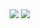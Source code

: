 <img src="https://capsule-render.vercel.app/api?type=venom&color=FFFF00&text=Jobibara's%Github&height=150&section=header" />


<img src="https://capsule-render.vercel.app/api?type=waving&color=FFFF00&height=150&section=footer" />

